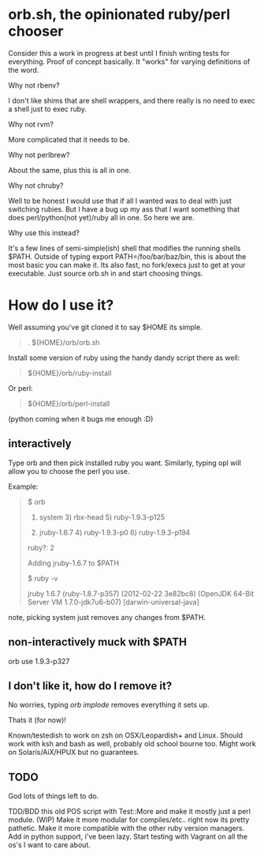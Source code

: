# orb.sh, the opinionated ruby/perl chooser

Consider this a work in progress at best until I finish writing tests for everything. Proof of concept basically. It "works" for varying definitions of the word.

Why not rbenv?

I don't like shims that are shell wrappers, and there really is no need to exec a shell just to exec ruby.

Why not rvm?

More complicated that it needs to be.

Why not perlbrew?

About the same, plus this is all in one.

Why not chruby?

Well to be honest I would use that if all I wanted was to deal with just switching rubies. But I have a bug up my ass that I want something that does perl/python(not yet)/ruby all in one. So here we are.

Why use this instead?

It's a few lines of semi-simple(ish) shell that modifies the running shells $PATH. Outside of typing export PATH=/foo/bar/baz/bin, this is about the most basic you can make it. Its also fast, no fork/execs just to get at your executable. Just source orb.sh in and start choosing things.

# How do I use it?

Well assuming you've git cloned it to say $HOME its simple.

> . ${HOME}/orb/orb.sh

Install some version of ruby using the handy dandy script there as well:

> ${HOME}/orb/ruby-install

Or perl:

> ${HOME}/orb/perl-install

(python coming when it bugs me enough :D)

## interactively

Type orb and then pick installed ruby you want. Similarly, typing opl will allow you to choose the perl you use.

Example:
> $ orb
>
> 1) system   3) rbx-head               5) ruby-1.9.3-p125
>
> 2) jruby-1.6.7            4) ruby-1.9.3-p0          6) ruby-1.9.3-p194
>
> ruby?: 2
>
> Adding jruby-1.6.7 to $PATH
>
> $ ruby -v
>
> jruby 1.6.7 (ruby-1.8.7-p357) (2012-02-22 3e82bc8) (OpenJDK 64-Bit Server VM 1.7.0-jdk7u6-b07) [darwin-universal-java]

note, picking system just removes any changes from $PATH.

## non-interactively muck with $PATH

orb use 1.9.3-p327

## I don't like it, how do I remove it?

No worries, typing *orb implode* removes everything it sets up.

Thats it (for now)!

Known/testedish to work on zsh on OSX/Leopardish+ and Linux. Should work with ksh and bash as well, probably old school bourne too. Might work on Solaris/AiX/HPUX but no guarantees.

## TODO

God lots of things left to do.

TDD/BDD this old POS script with Test::More and make it mostly just a perl module. (WIP)
Make it more modular for compiles/etc.. right now its pretty pathetic.
Make it more compatible with the other ruby version managers.
Add in python support, i've been lazy.
Start testing with Vagrant on all the os's I want to care about.

